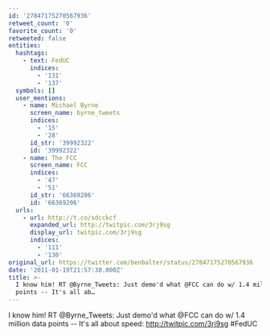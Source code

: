 ```yaml
---
id: '27847175270567936'
retweet_count: '0'
favorite_count: '0'
retweeted: false
entities:
  hashtags:
    - text: FedUC
      indices:
        - '131'
        - '137'
  symbols: []
  user_mentions:
    - name: Michael Byrne
      screen_name: byrne_tweets
      indices:
        - '15'
        - '28'
      id_str: '39992322'
      id: '39992322'
    - name: The FCC
      screen_name: FCC
      indices:
        - '47'
        - '51'
      id_str: '66369206'
      id: '66369206'
  urls:
    - url: http://t.co/sdcckcf
      expanded_url: http://twitpic.com/3rj9sg
      display_url: twitpic.com/3rj9sg
      indices:
        - '111'
        - '130'
original_url: https://twitter.com/benbalter/status/27847175270567936
date: '2011-01-19T21:57:38.000Z'
title: >-
  I know him! RT @Byrne_Tweets: Just demo'd what @FCC can do w/ 1.4 million data
  points -- It's all ab…
---
```


I know him! RT @Byrne_Tweets: Just demo'd what @FCC can do w/ 1.4 million data points -- It's all about speed: http://twitpic.com/3rj9sg #FedUC